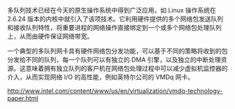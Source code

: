 多队列技术已经在今天的原生操作系统中得到广泛应用，如 Linux 操作系统在 2.6.24 版本的内核中就引入了该项技术。它利用硬件提供的多个网络包发送队列和接收队列特性，将重要进程的网络操作直接绑定到一个或多个网络包处理队列上，从而由硬件保证网络带宽。

一个典型的多队列网卡具有硬件网络包分发功能，可以基于不同的策略将收到的包分发给不同的队列，每一个队列可以有独立的 DMA 引擎，以及独立的中断处理资源。这意味着拥有独立队列的客户机在网络包处理过程中可以减少虚拟机监控器的介入，从而实现网络 I/O 的高性能，例如英特尔公司的 VMDq 网卡。

http://www.intel.com/content/www/us/en/virtualization/vmdq-technology-paper.html 